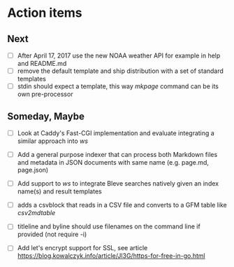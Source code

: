 
# Action items

## Next

+ [ ] After April 17, 2017 use the new NOAA weather API for example in help and README.md
+ [ ] remove the default template and ship distribution with a set of standard templates
+ [ ] stdin should expect a template, this way _mkpage_ command can be its own pre-processor

## Someday, Maybe

+ [ ] Look at Caddy's Fast-CGI implementation and evaluate integrating a similar approach into _ws_
+ [ ] Add a general purpose indexer that can process both Markdown files and metadata in JSON documents with same name (e.g. page.md, page.json)
+ [ ] Add support to _ws_ to integrate Bleve searches natively given an index name(s) and result templates
+ [ ] adds a csvblock that reads in a CSV file and converts to a GFM table like _csv2mdtable_
+ [ ] titleline and byline should use filenames on the command line if provided (not require -i)
+ [ ] Add let's encrypt support for SSL, see article https://blog.kowalczyk.info/article/Jl3G/https-for-free-in-go.html

